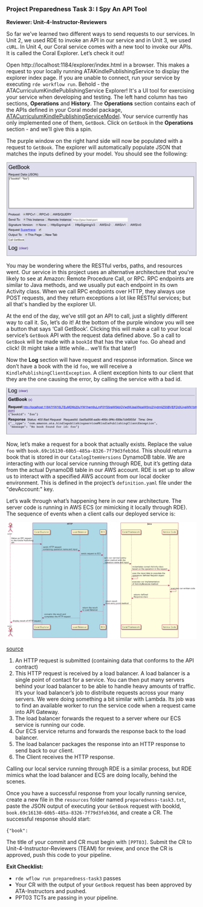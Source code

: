### Project Preparedness Task 3: I Spy An API Tool

**Reviewer: Unit-4-Instructor-Reviewers**

So far we’ve learned two different ways to send requests to our services. In Unit 2, we used RDE to invoke an API in 
our service and in Unit 3, we used `cURL`. In Unit 4, our Coral service comes with a new tool to invoke our APIs. It is 
called the Coral Explorer. Let’s check it out!

Open http://localhost:1184/explorer/index.html in a browser. This makes a request to your locally running 
ATAKindlePublishingService to display the explorer index page. If you are unable to connect, run your service by 
executing `rde workflow run`. Behold - the ATACurriculumKindlePublishingService Explorer! It's a UI tool for exercising 
your service when developing and testing. The left hand column has two sections, **Operations** and **History**. The 
**Operations** section contains each of the APIs defined in your Coral model package, 
[ATACurriculumKindlePublishingServiceModel](https://code.amazon.com/packages/ATACurriculumKindlePublishingServiceModel/). 
Your service currently has only implemented one of them, `GetBook`. Click on `GetBook` in the **Operations** section - 
and we’ll give this a spin. 

The purple window on the right hand side will now be populated with a request to `GetBook`. The explorer will 
automatically populate JSON that matches the inputs defined by your model. You should see the following:

![Explorer_GetBook_Call](../../src/resources/getBookInitialJSON.png)

You may be wondering where the RESTful verbs, paths, and resources went. Our service in 
this project uses an alternative architecture that you're likely to see at Amazon: Remote Procedure Call, or RPC. RPC 
endpoints are similar to Java methods, and we usually put each endpoint in its own Activity class. When we call RPC 
endpoints over HTTP, they always use POST requests, and they return exceptions a lot like RESTful services; but all 
that's handled by the explorer UI.

At the end of the day, we’ve still got an API to call, just a slightly different way to call it. So, let’s do it! At 
the bottom of the purple window you will see a button that says ‘Call GetBook’. Clicking this will make a call to your 
local service’s `GetBook` API with the request data defined above. So a call to `GetBook` will be made with a `bookId` 
that has the value `foo`. Go ahead and click! (It might take a little while... we’ll fix that later!)

Now the **Log** section will have request and response information. Since we don’t have a book with the id `foo`, we 
will receive a `KindlePublishingClientException`. A client exception hints to our client that they are the one causing 
the error, by calling the service with a bad id.

![Explorer_GetBook_Response](../../src/resources/bookNotFound.png)

Now, let’s make a request for a book that actually exists. Replace the value `foo` with 
`book.69c16130-60b5-485a-8326-7f79d3feb36d`. This should return a book that is stored in our `CatalogItemVersions` 
DynamoDB table.  We are interacting with our local service running through RDE, but it’s getting data from the actual 
DynamoDB table in our AWS account. RDE is set up to allow us to interact with a specified AWS account from our local 
docker environment. This is defined in the project’s `definition.yaml` file under the "devAccount:" key.

Let’s walk through what’s happening here in our new architecture. The server code is running in AWS ECS 
(or mimicking it locally through RDE). The sequence of events when a client calls our deployed service is: 

![Explorer_GetBook_RequestPath](../../src/resources/unit4RequestPath.png)

[source](https://tiny.amazon.com/sao044u0/unit4RequestPath)

1. An HTTP request is submitted (containing data that conforms to the API contract)
2. This HTTP request is received by a load balancer. A load balancer is a single point of contact for a service. You 
can then put many servers behind your load balancer to be able to handle heavy amounts of traffic. It’s your load 
balancer’s job to distribute requests across your many servers. We were doing something a bit similar with Lambda. 
Its job was to find an available worker to run the service code when a request came into API Gateway. 
3. The load balancer forwards the request to a server where our ECS service is running our code.
4. Our ECS service returns and forwards the response back to the load balancer.
5. The load balancer packages the response into an HTTP response to send back to our client.
6. The Client receives the HTTP response.

Calling our local service running through RDE is a similar process, but RDE mimics what the load balancer and ECS are 
doing locally, behind the scenes.

Once you have a successful response from your locally running service, create a new file in the `resources` folder 
named `preparedness-task3.txt`, paste the JSON output of executing your `GetBook` request with bookId, 
`book.69c16130-60b5-485a-8326-7f79d3feb36d`, and create a CR. The successful response should start: 
```
{"book":
``` 

The title of your commit and CR must begin with `[PPT03]`. Submit the CR to Unit-4-Instructor-Reviewers (TEAM) for 
review, and once the CR is approved, push this code to your pipeline.

**Exit Checklist:**

* `rde wflow run preparedness-task3` passes
* Your CR with the output of your `GetBook` request has been approved by ATA-Instructors and pushed.
* PPT03 TCTs are passing in your pipeline.
